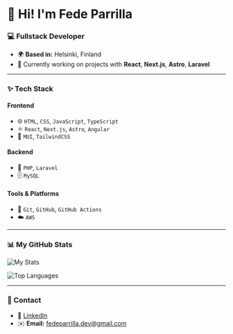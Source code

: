 # 👋 Hi! I'm Fede Parrilla

### 💻 Fullstack Developer
- 🌍 **Based in:** Helsinki, Finland  
- 🔭 Currently working on projects with **React**, **Next.js**, **Astro**, **Laravel**

---

### ✨ Tech Stack

#### **Frontend**  
- 🌐 `HTML`, `CSS`, `JavaScript`, `TypeScript`  
- ⚛️ `React`, `Next.js`, `Astro`, `Angular`  
- 🎨 `MUI`, `TailwindCSS`

#### **Backend**  
- 🐘 `PHP`, `Laravel`  
- 🗄️ `MySQL`

#### **Tools & Platforms**  
- 🧰 `Git`, `GitHub`, `GitHub Actions`  
- ☁️ `AWS`

---

### 📊 My GitHub Stats

![My Stats](https://github-readme-stats.vercel.app/api?username=fedeparrilla10&show_icons=true&theme=radical)

![Top Languages](https://github-readme-stats.vercel.app/api/top-langs/?username=fedeparrilla10&layout=compact&theme=radical)

---

### 🔗 Contact
- 💼 [LinkedIn](https://linkedin.com/in/fedeparrilla)
- ✉️ **Email:** fedeparrilla.dev@gmail.com
